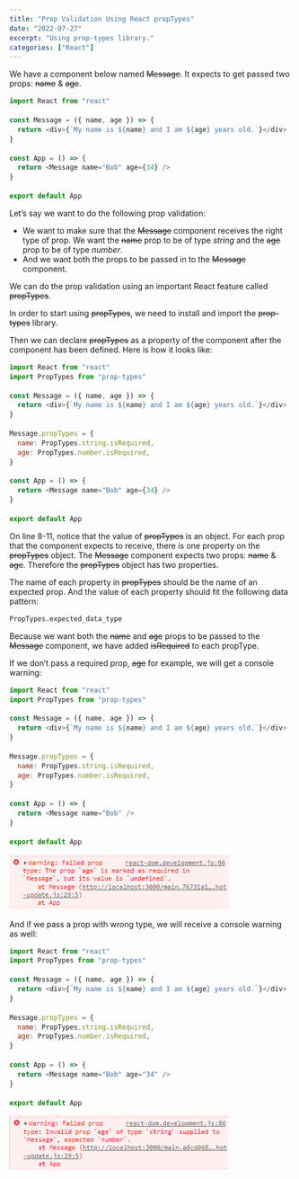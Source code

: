 ```yaml
---
title: "Prop Validation Using React propTypes"
date: "2022-07-27"
excerpt: "Using prop-types library."
categories: ["React"]
---
```


We have a component below named ~~Message~~. It expects to get passed two props: ~~name~~ & ~~age~~.

```js {numberLines}
import React from "react"

const Message = ({ name, age }) => {
  return <div>{`My name is ${name} and I am ${age} years old.`}</div>
}

const App = () => {
  return <Message name="Bob" age={34} />
}

export default App
```

Let’s say we want to do the following prop validation:

- We want to make sure that the ~~Message~~ component receives the right type of prop. We want the ~~name~~ prop to be of type _string_ and the ~~age~~ prop to be of type _number_.
- And we want both the props to be passed in to the ~~Message~~ component.

We can do the prop validation using an important React feature called ~~propTypes~~.

In order to start using ~~propTypes~~, we need to install and import the ~~prop-types~~ library.

Then we can declare ~~propTypes~~ as a property of the component after the component has been defined. Here is how it looks like:

```js {numberLines, 2-2, 8-11}
import React from "react"
import PropTypes from "prop-types"

const Message = ({ name, age }) => {
  return <div>{`My name is ${name} and I am ${age} years old.`}</div>
}

Message.propTypes = {
  name: PropTypes.string.isRequired,
  age: PropTypes.number.isRequired,
}

const App = () => {
  return <Message name="Bob" age={34} />
}

export default App
```

On line 8-11, notice that the value of ~~propTypes~~ is an object. For each prop that the component expects to receive, there is one property on the ~~propTypes~~ object. The ~~Message~~ component expects two props: ~~name~~ & ~~age~~. Therefore the ~~propTypes~~ object has two properties.

The name of each property in ~~propTypes~~ should be the name of an expected prop. And the value of each property should fit the following data pattern:

```sh {numberLines}
PropTypes.expected_data_type
```

Because we want both the ~~name~~ and ~~age~~ props to be passed to the ~~Message~~ component, we have added ~~isRequired~~ to each propType.

If we don’t pass a required prop, ~~age~~ for example, we will get a console warning:

```js {numberLines, 14-14}
import React from "react"
import PropTypes from "prop-types"

const Message = ({ name, age }) => {
  return <div>{`My name is ${name} and I am ${age} years old.`}</div>
}

Message.propTypes = {
  name: PropTypes.string.isRequired,
  age: PropTypes.number.isRequired,
}

const App = () => {
  return <Message name="Bob" />
}

export default App
```

![Console Warning](../images/propTypes/reqProp.png)

And if we pass a prop with wrong type, we will receive a console warning as well:

```js {numberLines, 14-14}
import React from "react"
import PropTypes from "prop-types"

const Message = ({ name, age }) => {
  return <div>{`My name is ${name} and I am ${age} years old.`}</div>
}

Message.propTypes = {
  name: PropTypes.string.isRequired,
  age: PropTypes.number.isRequired,
}

const App = () => {
  return <Message name="Bob" age="34" />
}

export default App
```

![Console Warning](../images/propTypes/wrongTypeProp.png)
